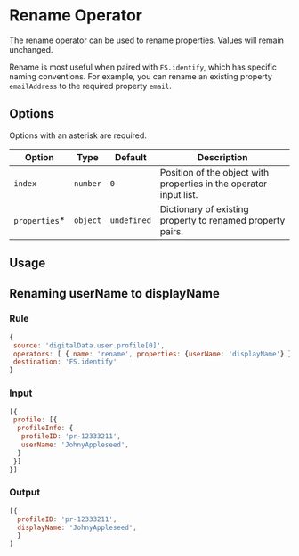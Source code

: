 # Rename Operator

The rename operator can be used to rename properties.  Values will remain unchanged.

Rename is most useful when paired with `FS.identify`, which has specific naming conventions.  For example, you can rename an existing property `emailAddress` to the required property `email`.

## Options

Options with an asterisk are required.

| Option | Type | Default | Description |
| ------ | ---- | ------- | ----------- |
| `index` | `number` | `0` | Position of the object with properties in the operator input list. |
| `properties`* | `object` | `undefined` | Dictionary of existing property to renamed property pairs. |

## Usage

## Renaming userName to displayName

### Rule

```javascript
{
 source: 'digitalData.user.profile[0]',
 operators: [ { name: 'rename', properties: {userName: 'displayName'} } ]
 destination: 'FS.identify'
}
```

### Input

```javascript
[{
 profile: [{
  profileInfo: {
   profileID: 'pr-12333211',
   userName: 'JohnyAppleseed',
  }
 }]
}]
```

### Output

```javascript
[{
  profileID: 'pr-12333211',
  displayName: 'JohnyAppleseed',
  }
]
```
